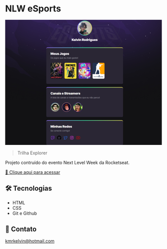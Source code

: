 # NLW eSports

![preview](./.github/preview%202.png)

> Trilha Explorer

Projeto contruído do evento Next Level Week da Rocketseat.

[🔗 Clique aqui para acessar](https://nivlekrod.github.io/NLW-eSports/)

## 🛠️ Tecnologias

- HTML
- CSS
- Git e Github

## 📧 Contato

kmrkelvin@hotmail.com